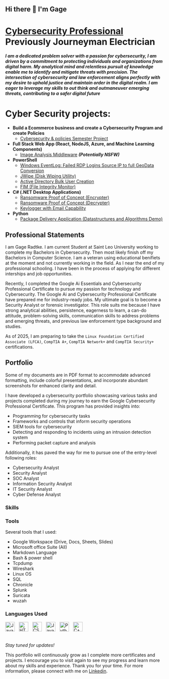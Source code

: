 ## Hi there 👋 I'm Gage

# <a href="https://www.linkedin.com/in/gagekradtke/">Cybersecurity Professional</a> Previously Journeyman Electrician</h1>

<h5>I am a dedicated problem solver with a passion for cybersecurity, I am driven by a commitment to protecting individuals and organizations from digital harm. My analytical mind and relentless pursuit of knowledge enable me to identify and mitigate threats with precision. The intersection of cybersecurity and law enforcement aligns perfectly with my desire to uphold justice and maintain order in the digital realm. I am eager to leverage my skills to out think and outmaneuver emerging threats, contributing to a safer digital future</h5>

# Cyber Security projects:

- <b>Build a Ecommerce business and create a Cybersecurity Program and create Policies </b>
   - [Cybersecurity & policies Semester Project](https://github.com/jose)
- <b>Full Stack Web App (React, NodeJS, Azure, and Machine Learning Components)</b>
  - [Image Analysis Middleware](https://github.com/joshmadak4) <b><i>(Potentially NSFW)</b></i>
- <b>PowerShell</b>
  - [Windows EventLog: Failed RDP Logins Source IP to full GeoData Conversion](https://github.com/joshmad-Lab)
  - [JWipe (Disk Wiping Utility)](https://github.com/rShell)
  - [Active Directory Bulk User Creation](https://github.com/_PS)
  - [FIM (File Integrity Monitor)](https://github.com/rity-FIM)
- <b>C# (.NET Desktop Applications)</b>
  - [Ransomware Proof of Concept (Encrypter)](https://github.com/OC)
  - [Ransomware Proof of Concept (Decrypter)](https://github.com/C)
  - [Keylogger with Email Capability](https://github.com/)
- <b>Python</b>
  - [Package Delivery Application (Datastructures and Algorithms Demo)](https://github.com/)
 

## Professional Statements
I am Gage Radtke. I am current Student at Saint Leo University working to complete my Bachelors in Cybersecurity. Then most likely finish off my Bachelors in Computer Science. I am a veteran using educational benifiets at the moment and not currently working in the field. As I near the end of my professional schooling. I have been in the process of applying for different interships and job opportunities. 

Recently, I completed the Google Ai Essentials and Cybersecurity Professional Certificate to pursue my passion for technology and Cybersecurity. The Google Ai and Cybersecurity Professional Certificate have prepared me for industry-ready jobs. My ultimate goal is to become a Security Analyst or forensic investigator. This role suits me because I have strong analytical abilities, persistence, eagerness to learn, a can-do attitude, problem-solving skills, communication skills to address problems and emerging threats, and previous law enforcement type background and studies. 

As of 2025, I am preparing to take the `Linux Foundation Certified Associate (LFCA)`, `CompTIA A+`, `CompTIA Network+` and `CompTIA Security+` certifications.

## Portfolio

 Some of my documents are in PDF format to accommodate advanced formatting, include colorful presentations, and incorporate abundant screenshots for enhanced clarity and detail.

I have developed a cybersecurity portfolio showcasing various tasks and projects completed during my journey to earn the Google Cybersecurity Professional Certificate. This program has provided insights into:
* Programming for cybersecurity tasks
* Frameworks and controls that inform security operations
* SIEM tools for cybersecurity
* Detecting and responding to incidents using an intrusion detection system
* Performing packet capture and analysis

Additionally, it has paved the way for me to pursue one of the entry-level following roles:
* Cybersecurity Analyst
* Security Analyst
* SOC Analyst
* Information Security Analyst
* IT Security Analyst
* Cyber Defense Analyst

### Skills  
 
### Tools 
Several tools that I used: 
* Google Workspace (Drive, Docs, Sheets, Slides)
* Microsoft office Suite (All)
* Markdown Language
* Bash & power shell  
* Tcpdump
* Wireshark
* Linux OS
* SQL
* Chronicle
* Splunk
* Suricata
* wuzah
  
### Languages Used
<img align="left" alt="Java" width="30px" style="padding-right:10px;" src="https://cdn.jsdelivr.net/gh/devicons/devicon/icons/java/java-original.svg"/>
<img align="left" alt="HTML" width="30px" style="padding-right:10px;" src="https://cdn.jsdelivr.net/gh/devicons/devicon/icons/html5/html5-plain.svg" />
<img align="left" alt="CSS" width="30px" style="padding-right:10px;" src="https://cdn.jsdelivr.net/gh/devicons/devicon/icons/css3/css3-plain.svg" />
<img align="left" alt="JavaScript" width="30px" style="padding-right:10px;" src="https://cdn.jsdelivr.net/gh/devicons/devicon/icons/javascript/javascript-plain.svg" />
<img align="left" alt="Python" width="30px" style="padding-right:10px;" src="https://cdn.jsdelivr.net/gh/devicons/devicon/icons/python/python-plain.svg" />
<img align="left" alt="C++" width="30px" style="padding-right:10px;" src="https://cdn.jsdelivr.net/gh/devicons/devicon/icons/cplusplus/cplusplus-line.svg" />
</h2>
<br><br><br>

*Stay tuned for updates!*

This portfolio will continuously grow as I complete more certificates and projects. I encourage you to visit again to see my progress and learn more about my skills and experience.
Thank you for your time. For more information, please connect with me on [Linkedin](https://www.linkedin.com/in/gagekradtke/).






<!--
**gradtk08/gradtk08** is a ✨ _special_ ✨ repository because its `README.md` (this file) appears on your GitHub profile.

Here are some ideas to get you started:

- 🔭 I’m currently working on ...
- 🌱 I’m currently learning ...
- 👯 I’m looking to collaborate on ...
- 🤔 I’m looking for help with ...
- 💬 Ask me about ...
- 📫 How to reach me: ...
- 😄 Pronouns: ...
- ⚡ Fun fact: ...
-->
